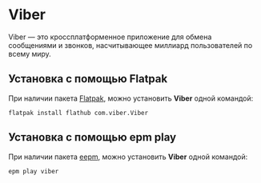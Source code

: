 # Viber

Viber — это кроссплатформенное приложение для обмена сообщениями и звонков, насчитывающее миллиард пользователей по всему миру.

## Установка c помощью Flatpak <Badge type="danger" text="Неофициальная сборка" />

При наличии пакета [Flatpak](/flatpak), можно установить **Viber** одной командой:

```shell
flatpak install flathub com.viber.Viber
```

## Установка c помощью epm play <Badge type="danger" text="Неофициальная сборка" />

При наличии пакета [eepm](/epm), можно установить **Viber** одной командой:

```shell
epm play viber
```
